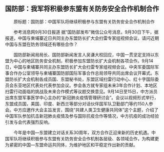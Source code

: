 ## 国防部：我军将积极参东盟有关防务安全合作机制合作
　　原标题：国防部：中国军队将继续积极参与东盟有关防务安全合作机制合作

　　参考消息网9月30日报道 据“国防部发布”微信公众号消息，9月30日下午，据报道，中国与柬埔寨近日共同主办东盟防长扩大会扫雷专家组视频会议。请问近期中国与东盟在防务领域还有哪些合作？

　　国防部新闻局局长、国防部新闻发言人吴谦大校回应，中国一贯坚定支持以东盟为中心的地区防务安全机制，积极参加东盟防长扩大会机制各项合作。9月14日，中国与柬埔寨共同主办东盟防长扩大会扫雷专家组视频会议。中央军委国际军事合作办公室领导与柬埔寨国防部国际军事合作总局领导共同出席会议开幕式。东盟防长扩大会机制各成员国、东盟秘书处，东盟区域扫雷行动中心、红十字国际委员会东亚地区代表处代表参加会议。参会各方就专家组未来3年合作计划、本地区扫雷行动面临的挑战及未来合作模式等议题交换意见。9月14日至15日，中方派员出席东盟军事医学中心主办的“新冠肺炎疫情管理研讨会”。会议以视频形式举行，东盟成员国，美国、印度、新西兰等部分对话伙伴国军队卫勤部门等约150人参会。中方应邀作大会主旨发言，围绕“共建人类卫生健康共同体”这个主题，介绍了中国军队参加抗击新冠肺炎疫情及参与国际抗疫合作等情况，中方抗疫的成功经验引发与会代表强烈反响。

　　今年是中国—东盟建立对话关系30周年，双方合作正迎来新的历史机遇。中国军队将继续积极参与东盟有关防务安全合作机制各层级、各领域合作，为构建更为紧密的中国—东盟命运共同体，为维护地区和平稳定作出新的贡献。

